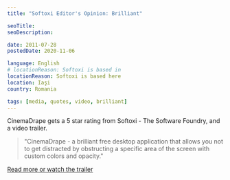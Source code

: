 ```yaml
---
title: "Softoxi Editor's Opinion: Brilliant"

seoTitle:
seoDescription:

date: 2011-07-28
postedDate: 2020-11-06

language: English
# locationReason: Softoxi is based in
locationReason: Softoxi is based here
location: Iaşi
country: Romania

tags: [media, quotes, video, brilliant]
---
```


CinemaDrape gets a 5 star rating from Softoxi - The Software Foundry, and a video trailer.

> "CinemaDrape - a brilliant free desktop application that allows you not to get distracted by obstructing a specific area of the screen with custom colors and opacity."

[Read more or watch the trailer](http://www.softoxi.com/cinemadrape.html)

<!--more-->

